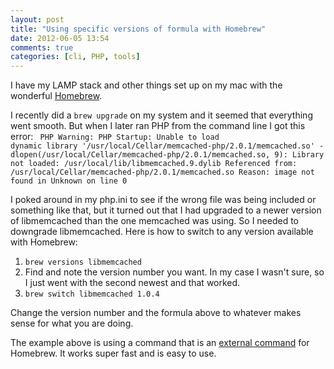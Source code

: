 ```yaml
---
layout: post
title: "Using specific versions of formula with Homebrew"
date: 2012-06-05 13:54
comments: true
categories: [cli, PHP, tools]
---
```

I have my LAMP stack and other things set up on my mac with the wonderful <a href="http://mxcl.github.com/homebrew">Homebrew</a>.

I recently did a <code>brew upgrade</code> on my system and it seemed that everything went smooth. But when I later ran PHP from the command line I got this error:
<code>
PHP Warning:  PHP Startup: Unable to load dynamic library '/usr/local/Cellar/memcached-php/2.0.1/memcached.so' - dlopen(/usr/local/Cellar/memcached-php/2.0.1/memcached.so, 9): Library not loaded: /usr/local/lib/libmemcached.9.dylib
  Referenced from: /usr/local/Cellar/memcached-php/2.0.1/memcached.so
  Reason: image not found in Unknown on line 0
</code>

I poked around in my php.ini to see if the wrong file was being included or something like that, but it turned out that I had upgraded to a newer version of libmemcached than the one memcached was using. So I needed to downgrade libmemcached. Here is how to switch to any version available with Homebrew:

<ol>
<li>
<code>brew versions libmemcached</code>
</li>
<li>
Find and note the version number you want. In my case I wasn't sure, so I just went with the second newest and that worked.
</li>
<li>
<code>brew switch libmemcached 1.0.4</code>
</li>
</ol>

Change the version number and the formula above to whatever makes sense for what you are doing.

The example above is using a command that is an <a href="https://github.com/mxcl/homebrew/wiki/External-Commands">external command</a> for Homebrew. It works super fast and is easy to use.
